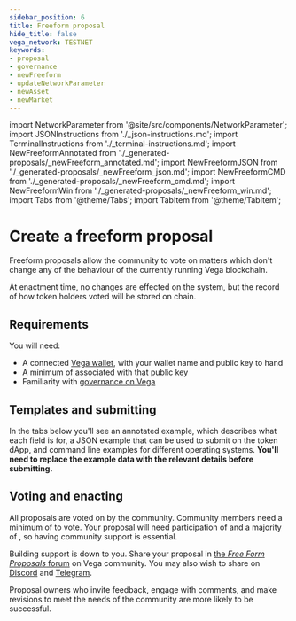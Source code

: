 ```yaml
---
sidebar_position: 6
title: Freeform proposal
hide_title: false
vega_network: TESTNET
keywords:
- proposal
- governance
- newFreeform
- updateNetworkParameter
- newAsset
- newMarket
---
```

import NetworkParameter from '@site/src/components/NetworkParameter';
import JSONInstructions from './_json-instructions.md';
import TerminalInstructions from './_terminal-instructions.md';
import NewFreeformAnnotated from './_generated-proposals/_newFreeform_annotated.md';
import NewFreeformJSON from './_generated-proposals/_newFreeform_json.md';
import NewFreeformCMD from './_generated-proposals/_newFreeform_cmd.md';
import NewFreeformWin from './_generated-proposals/_newFreeform_win.md';
import Tabs from '@theme/Tabs';
import TabItem from '@theme/TabItem';

# Create a freeform proposal
Freeform proposals allow the community to vote on matters which don't change any of the behaviour of the currently running Vega blockchain.

At enactment time, no changes are effected on the system, but the record of how token holders voted will be stored on chain. 

## Requirements

You will need:

- A connected [Vega wallet](/docs/tools/vega-wallet/index.md), with your wallet name and public key to hand
- A minimum of <NetworkParameter frontMatter={frontMatter} param="governance.proposal.freeform.minProposerBalance" hideName={true} suffix="tokens"/> associated with that public key
- Familiarity with [governance on Vega](../../concepts/vega-protocol.md#governance)

## Templates and submitting

In the tabs below you'll see an annotated example, which describes what each field is for, a JSON example that can be used to submit on the token dApp, and command line examples for different operating systems. **You'll need to replace the example data with the relevant details before submitting.**

<Tabs groupId="newFreeform">
  <TabItem value="annotated" label="Annotated example">
    <NewFreeformAnnotated />
  </TabItem>
  <TabItem value="json" label="Token dApp (JSON)">
		<JSONInstructions />
		<NewFreeformJSON />
  </TabItem>
  <TabItem value="cmd" label="Command line (Linux / OSX)">
		<TerminalInstructions />
		<NewFreeformCMD />
  </TabItem>
  <TabItem value="win" label="Command line (Windows)">
		<TerminalInstructions />
		<NewFreeformWin />
  </TabItem>
</Tabs>

## Voting and enacting

All proposals are voted on by the community. Community members need a minimum of <NetworkParameter frontMatter={frontMatter} param="governance.proposal.freeform.minVoterBalance" suffix="tokens" hideName={true} /> to vote. Your proposal will need participation of <NetworkParameter frontMatter={frontMatter} param="governance.proposal.freeform.requiredParticipation" formatter="percent" hideName={true} /> and a majority of <NetworkParameter frontMatter={frontMatter} param="governance.proposal.freeform.requiredMajority" formatter="percent" hideName={true} />, so having community support is essential.

Building support is down to you. Share your proposal in [the _Free Form Proposals_ forum](https://community.vega.xyz/c/fairground-testnet-governance/free-form-proposals-testnet/36) on Vega community. You may also wish to share on [Discord](https://vega.xyz/discord) and [Telegram](https://t.me/vegacommunity).

Proposal owners who invite feedback, engage with comments, and make revisions to meet the needs of the community are more likely to be successful.
